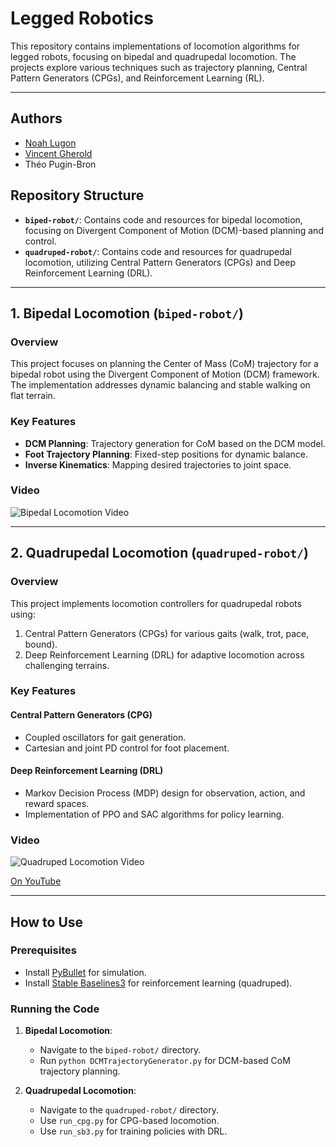 # Legged Robotics

This repository contains implementations of locomotion algorithms for legged robots, focusing on bipedal and quadrupedal locomotion. The projects explore various techniques such as trajectory planning, Central Pattern Generators (CPGs), and Reinforcement Learning (RL).

---

## Authors
- [Noah Lugon](https://github.com/nlugon)
- [Vincent Gherold](https://github.com/VinceGHER?tab=repositories)
- Théo Pugin-Bron


## Repository Structure

- **`biped-robot/`**: Contains code and resources for bipedal locomotion, focusing on Divergent Component of Motion (DCM)-based planning and control.
- **`quadruped-robot/`**: Contains code and resources for quadrupedal locomotion, utilizing Central Pattern Generators (CPGs) and Deep Reinforcement Learning (DRL).

---

## 1. Bipedal Locomotion (`biped-robot/`)

### Overview
This project focuses on planning the Center of Mass (CoM) trajectory for a bipedal robot using the Divergent Component of Motion (DCM) framework. The implementation addresses dynamic balancing and stable walking on flat terrain.

### Key Features
- **DCM Planning**: Trajectory generation for CoM based on the DCM model.
- **Foot Trajectory Planning**: Fixed-step positions for dynamic balance.
- **Inverse Kinematics**: Mapping desired trajectories to joint space.


### Video
![Bipedal Locomotion Video](biped-robot/atlas.gif)

---

## 2. Quadrupedal Locomotion (`quadruped-robot/`)

### Overview
This project implements locomotion controllers for quadrupedal robots using:
1. Central Pattern Generators (CPGs) for various gaits (walk, trot, pace, bound).
2. Deep Reinforcement Learning (DRL) for adaptive locomotion across challenging terrains.

### Key Features
#### Central Pattern Generators (CPG)
- Coupled oscillators for gait generation.
- Cartesian and joint PD control for foot placement.

#### Deep Reinforcement Learning (DRL)
- Markov Decision Process (MDP) design for observation, action, and reward spaces.
- Implementation of PPO and SAC algorithms for policy learning.


### Video
![Quadruped Locomotion Video](quadruped-robot/quadruped.gif)


[On YouTube](https://www.youtube.com/watch?v=mAbwYRhE2rQ)



---

## How to Use

### Prerequisites
- Install [PyBullet](https://pybullet.org/wordpress/) for simulation.
- Install [Stable Baselines3](https://github.com/DLR-RM/stable-baselines3) for reinforcement learning (quadruped).

### Running the Code
1. **Bipedal Locomotion**:
   - Navigate to the `biped-robot/` directory.
   - Run `python DCMTrajectoryGenerator.py` for DCM-based CoM trajectory planning.

2. **Quadrupedal Locomotion**:
   - Navigate to the `quadruped-robot/` directory.
   - Use `run_cpg.py` for CPG-based locomotion.
   - Use `run_sb3.py` for training policies with DRL.

